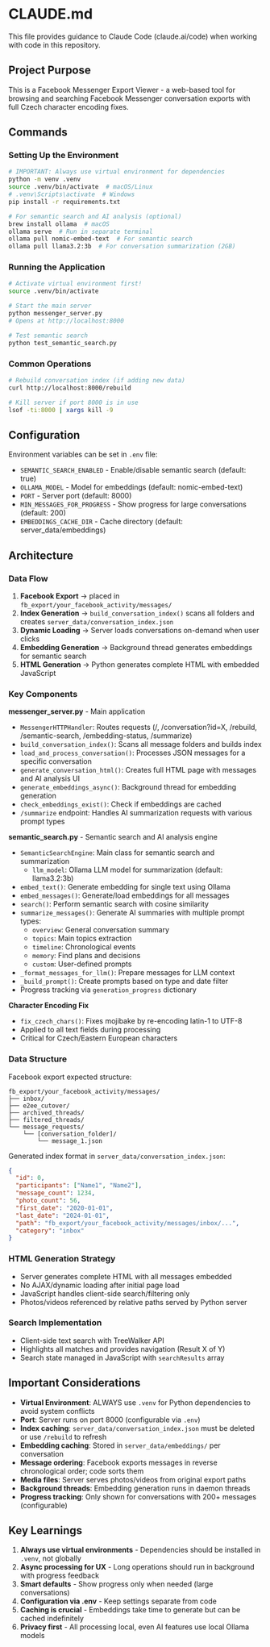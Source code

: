 # CLAUDE.md

This file provides guidance to Claude Code (claude.ai/code) when working with code in this repository.

## Project Purpose

This is a Facebook Messenger Export Viewer - a web-based tool for browsing and searching Facebook Messenger conversation exports with full Czech character encoding fixes.

## Commands

### Setting Up the Environment
```bash
# IMPORTANT: Always use virtual environment for dependencies
python -m venv .venv
source .venv/bin/activate  # macOS/Linux
# .venv\Scripts\activate  # Windows
pip install -r requirements.txt

# For semantic search and AI analysis (optional)
brew install ollama  # macOS
ollama serve  # Run in separate terminal
ollama pull nomic-embed-text  # For semantic search
ollama pull llama3.2:3b  # For conversation summarization (2GB)
```

### Running the Application
```bash
# Activate virtual environment first!
source .venv/bin/activate

# Start the main server
python messenger_server.py
# Opens at http://localhost:8000

# Test semantic search
python test_semantic_search.py
```

### Common Operations
```bash
# Rebuild conversation index (if adding new data)
curl http://localhost:8000/rebuild

# Kill server if port 8000 is in use
lsof -ti:8000 | xargs kill -9
```

## Configuration

Environment variables can be set in `.env` file:
- `SEMANTIC_SEARCH_ENABLED` - Enable/disable semantic search (default: true)
- `OLLAMA_MODEL` - Model for embeddings (default: nomic-embed-text)
- `PORT` - Server port (default: 8000)
- `MIN_MESSAGES_FOR_PROGRESS` - Show progress for large conversations (default: 200)
- `EMBEDDINGS_CACHE_DIR` - Cache directory (default: server_data/embeddings)

## Architecture

### Data Flow
1. **Facebook Export** → placed in `fb_export/your_facebook_activity/messages/`
2. **Index Generation** → `build_conversation_index()` scans all folders and creates `server_data/conversation_index.json`
3. **Dynamic Loading** → Server loads conversations on-demand when user clicks
4. **Embedding Generation** → Background thread generates embeddings for semantic search
5. **HTML Generation** → Python generates complete HTML with embedded JavaScript

### Key Components

**messenger_server.py** - Main application
- `MessengerHTTPHandler`: Routes requests (/, /conversation?id=X, /rebuild, /semantic-search, /embedding-status, /summarize)
- `build_conversation_index()`: Scans all message folders and builds index
- `load_and_process_conversation()`: Processes JSON messages for a specific conversation
- `generate_conversation_html()`: Creates full HTML page with messages and AI analysis UI
- `generate_embeddings_async()`: Background thread for embedding generation
- `check_embeddings_exist()`: Check if embeddings are cached
- `/summarize` endpoint: Handles AI summarization requests with various prompt types

**semantic_search.py** - Semantic search and AI analysis engine
- `SemanticSearchEngine`: Main class for semantic search and summarization
  - `llm_model`: Ollama LLM model for summarization (default: llama3.2:3b)
- `embed_text()`: Generate embedding for single text using Ollama
- `embed_messages()`: Generate/load embeddings for all messages
- `search()`: Perform semantic search with cosine similarity
- `summarize_messages()`: Generate AI summaries with multiple prompt types:
  - `overview`: General conversation summary
  - `topics`: Main topics extraction
  - `timeline`: Chronological events
  - `memory`: Find plans and decisions
  - `custom`: User-defined prompts
- `_format_messages_for_llm()`: Prepare messages for LLM context
- `_build_prompt()`: Create prompts based on type and date filter
- Progress tracking via `generation_progress` dictionary

**Character Encoding Fix**
- `fix_czech_chars()`: Fixes mojibake by re-encoding latin-1 to UTF-8
- Applied to all text fields during processing
- Critical for Czech/Eastern European characters

### Data Structure

Facebook export expected structure:
```
fb_export/your_facebook_activity/messages/
├── inbox/
├── e2ee_cutover/
├── archived_threads/
├── filtered_threads/
└── message_requests/
    └── [conversation_folder]/
        └── message_1.json
```

Generated index format in `server_data/conversation_index.json`:
```json
{
  "id": 0,
  "participants": ["Name1", "Name2"],
  "message_count": 1234,
  "photo_count": 56,
  "first_date": "2020-01-01",
  "last_date": "2024-01-01",
  "path": "fb_export/your_facebook_activity/messages/inbox/...",
  "category": "inbox"
}
```

### HTML Generation Strategy
- Server generates complete HTML with all messages embedded
- No AJAX/dynamic loading after initial page load
- JavaScript handles client-side search/filtering only
- Photos/videos referenced by relative paths served by Python server

### Search Implementation
- Client-side text search with TreeWalker API
- Highlights all matches and provides navigation (Result X of Y)
- Search state managed in JavaScript with `searchResults` array

## Important Considerations

- **Virtual Environment**: ALWAYS use `.venv` for Python dependencies to avoid system conflicts
- **Port**: Server runs on port 8000 (configurable via `.env`)
- **Index caching**: `server_data/conversation_index.json` must be deleted or use `/rebuild` to refresh
- **Embedding caching**: Stored in `server_data/embeddings/` per conversation
- **Message ordering**: Facebook exports messages in reverse chronological order; code sorts them
- **Media files**: Server serves photos/videos from original export paths
- **Background threads**: Embedding generation runs in daemon threads
- **Progress tracking**: Only shown for conversations with 200+ messages (configurable)

## Key Learnings

1. **Always use virtual environments** - Dependencies should be installed in `.venv`, not globally
2. **Async processing for UX** - Long operations should run in background with progress feedback
3. **Smart defaults** - Show progress only when needed (large conversations)
4. **Configuration via .env** - Keep settings separate from code
5. **Caching is crucial** - Embeddings take time to generate but can be cached indefinitely
6. **Privacy first** - All processing local, even AI features use local Ollama models